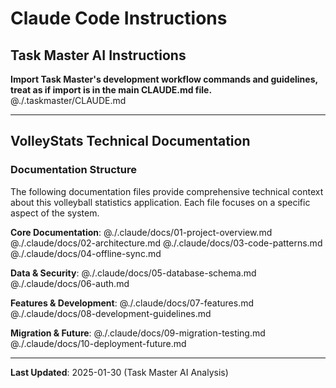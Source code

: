 # Claude Code Instructions

## Task Master AI Instructions
**Import Task Master's development workflow commands and guidelines, treat as if import is in the main CLAUDE.md file.**
@./.taskmaster/CLAUDE.md

---

## VolleyStats Technical Documentation

### Documentation Structure
The following documentation files provide comprehensive technical context about this volleyball statistics application. Each file focuses on a specific aspect of the system.

**Core Documentation**:
@./.claude/docs/01-project-overview.md
@./.claude/docs/02-architecture.md
@./.claude/docs/03-code-patterns.md
@./.claude/docs/04-offline-sync.md

**Data & Security**:
@./.claude/docs/05-database-schema.md
@./.claude/docs/06-auth.md

**Features & Development**:
@./.claude/docs/07-features.md
@./.claude/docs/08-development-guidelines.md

**Migration & Future**:
@./.claude/docs/09-migration-testing.md
@./.claude/docs/10-deployment-future.md

---

**Last Updated**: 2025-01-30 (Task Master AI Analysis)
